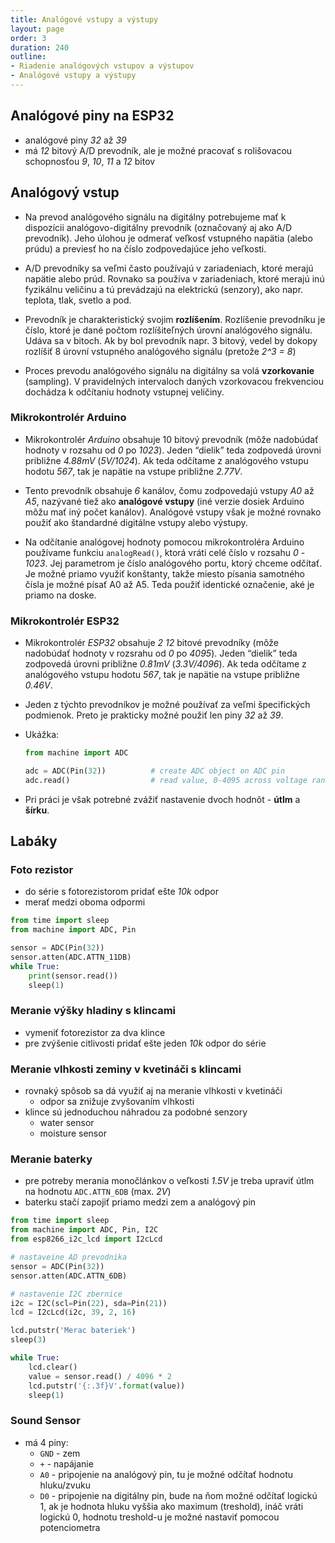 ```yaml
---
title: Analógové vstupy a výstupy
layout: page
order: 3
duration: 240
outline:
- Riadenie analógových vstupov a výstupov
- Analógové vstupy a výstupy
---
```



## Analógové piny na ESP32

* analógové piny _32_ až _39_
* má _12_ bitový A/D prevodník, ale je možné pracovať s rolišovacou schopnosťou _9_, _10_, _11_ a _12_ bitov


## Analógový vstup

* Na prevod analógového signálu na digitálny potrebujeme mať k dispozícii analógovo-digitálny prevodník (označovaný aj ako A/D prevodník). Jeho úlohou je odmerať veľkosť vstupného napätia (alebo prúdu) a previesť ho na číslo zodpovedajúce jeho veľkosti.

* A/D prevodníky sa veľmi často používajú v zariadeniach, ktoré merajú napätie alebo prúd. Rovnako sa používa v zariadeniach, ktoré merajú inú fyzikálnu veličinu a tú prevádzajú na elektrickú (senzory), ako napr. teplota, tlak, svetlo a pod.

* Prevodník je charakteristický svojim **rozlíšením**. Rozlíšenie prevodníku je číslo, ktoré je dané počtom rozlíšiteľných úrovní analógového signálu. Udáva sa v bitoch. Ak by bol prevodník napr. 3 bitový, vedel by dokopy rozlíšiť 8 úrovní vstupného analógového signálu (pretože _2^3 = 8_)

* Proces prevodu analógového signálu na digitálny sa volá **vzorkovanie** (sampling). V pravidelných intervaloch daných vzorkovacou frekvenciou dochádza k odčítaniu hodnoty vstupnej veličiny.

### Mikrokontrolér Arduino

* Mikrokontrolér _Arduino_ obsahuje 10 bitový prevodník (môže nadobúdať hodnoty v rozsahu od _0_ po _1023_). Jeden “dielik” teda zodpovedá úrovni približne _4.88mV_ (_5V/1024_). Ak teda odčítame z analógového vstupu hodotu _567_, tak je napätie na vstupe približne _2.77V_.

* Tento prevodník obsahuje _6_ kanálov, čomu zodpovedajú vstupy _A0_ až _A5_, nazývané tiež ako **analógové vstupy** (iné verzie dosiek Arduino môžu mať iný počet kanálov). Analógové vstupy však je možné rovnako použiť ako štandardné digitálne vstupy alebo výstupy.

* Na odčítanie analógovej hodnoty pomocou mikrokontroléra Arduino používame funkciu `analogRead()`, ktorá vráti celé číslo v rozsahu _0_ - _1023_. Jej parametrom je číslo analógového portu, ktorý chceme odčítať. Je možné priamo využiť konštanty, takže miesto písania samotného čísla je možné písať A0 až A5. Teda použiť identické označenie, aké je priamo na doske.


### Mikrokontrolér ESP32

* Mikrokontrolér _ESP32_ obsahuje _2_ _12_ bitové prevodníky (môže nadobúdať hodnoty v rozsrahu od _0_ po _4095_). Jeden “dielik” teda zodpovedá úrovni približne _0.81mV_ (_3.3V/4096_). Ak teda odčítame z analógového vstupu hodotu _567_, tak je napätie na vstupe približne _0.46V_.

* Jeden z týchto prevodníkov je možné používať za veľmi špecifických podmienok. Preto je prakticky možné použiť len piny _32_ až _39_.

* Ukážka:
    ```python
    from machine import ADC

    adc = ADC(Pin(32))          # create ADC object on ADC pin
    adc.read()                  # read value, 0-4095 across voltage range 0.0v - 1.0v
    ```

* Pri práci je však potrebné zvážiť nastavenie dvoch hodnôt - **útlm** a **šírku**.


## Labáky


### Foto rezistor

* do série s fotorezistorom pridať ešte _10k_ odpor
* merať medzi oboma odpormi

```python
from time import sleep
from machine import ADC, Pin

sensor = ADC(Pin(32))
sensor.atten(ADC.ATTN_11DB)
while True:
    print(sensor.read())
    sleep(1)
```


### Meranie výšky hladiny s klincami

* vymeniť fotorezistor za dva klince
* pre zvýšenie citlivosti pridať ešte jeden _10k_ odpor do série


### Meranie vlhkosti zeminy v kvetináči s klincami

* rovnaký spôsob sa dá využiť aj na meranie vlhkosti v kvetináči
    * odpor sa znižuje zvyšovaním vlhkosti
* klince sú jednoduchou náhradou za podobné senzory
    * water sensor
    * moisture sensor


### Meranie baterky

* pre potreby merania monočlánkov o veľkosti _1.5V_ je treba upraviť útlm na hodnotu `ADC.ATTN_6DB` (max. _2V_)
* baterku stačí zapojiť priamo medzi zem a analógový pin

```python
from time import sleep
from machine import ADC, Pin, I2C
from esp8266_i2c_lcd import I2cLcd

# nastaveine AD prevodnika
sensor = ADC(Pin(32))
sensor.atten(ADC.ATTN_6DB)

# nastavenie I2C zbernice
i2c = I2C(scl=Pin(22), sda=Pin(21))
lcd = I2cLcd(i2c, 39, 2, 16)

lcd.putstr('Merac bateriek')
sleep(3)

while True:
    lcd.clear()
    value = sensor.read() / 4096 * 2
    lcd.putstr('{:.3f}V'.format(value))
    sleep(1)
```

### Sound Sensor

* má 4 piny:
    * `GND` - zem
    * `+` - napájanie
    * `A0` - pripojenie na analógový pin, tu je možné odčítať hodnotu hluku/zvuku
    * `D0` - pripojenie na digitálny pin, bude na ňom možné odčítať logickú 1, ak je hodnota hluku vyššia ako maximum (treshold), ináč vráti logickú 0, hodnotu treshold-u je možné nastaviť pomocou potenciometra
